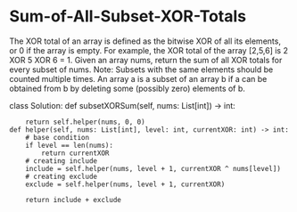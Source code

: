 # Sum-of-All-Subset-XOR-Totals
The XOR total of an array is defined as the bitwise XOR of all its elements, or 0 if the array is empty.
For example, the XOR total of the array [2,5,6] is 2 XOR 5 XOR 6 = 1.
Given an array nums, return the sum of all XOR totals for every subset of nums. 
Note: Subsets with the same elements should be counted multiple times.
An array a is a subset of an array b if a can be obtained from b by deleting some (possibly zero) elements of b.

class Solution:
    def subsetXORSum(self, nums: List[int]) -> int:

        return self.helper(nums, 0, 0)  
    def helper(self, nums: List[int], level: int, currentXOR: int) -> int:
        # base condition
        if level == len(nums):
            return currentXOR
        # creating include 
        include = self.helper(nums, level + 1, currentXOR ^ nums[level])
        # creating exclude
        exclude = self.helper(nums, level + 1, currentXOR)
        
        return include + exclude
